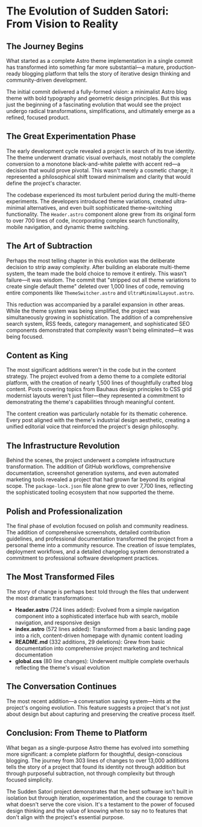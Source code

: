 
# The Evolution of Sudden Satori: From Vision to Reality

## The Journey Begins

What started as a complete Astro theme implementation in a single commit has transformed into something far more substantial—a mature, production-ready blogging platform that tells the story of iterative design thinking and community-driven development.

The initial commit delivered a fully-formed vision: a minimalist Astro blog theme with bold typography and geometric design principles. But this was just the beginning of a fascinating evolution that would see the project undergo radical transformations, simplifications, and ultimately emerge as a refined, focused product.

## The Great Experimentation Phase

The early development cycle revealed a project in search of its true identity. The theme underwent dramatic visual overhauls, most notably the complete conversion to a monotone black-and-white palette with accent red—a decision that would prove pivotal. This wasn't merely a cosmetic change; it represented a philosophical shift toward minimalism and clarity that would define the project's character.

The codebase experienced its most turbulent period during the multi-theme experiments. The developers introduced theme variations, created ultra-minimal alternatives, and even built sophisticated theme-switching functionality. The `Header.astro` component alone grew from its original form to over 700 lines of code, incorporating complex search functionality, mobile navigation, and dynamic theme switching.

## The Art of Subtraction

Perhaps the most telling chapter in this evolution was the deliberate decision to strip away complexity. After building an elaborate multi-theme system, the team made the bold choice to remove it entirely. This wasn't failure—it was wisdom. The commit that "stripped out all theme variations to create single default theme" deleted over 1,000 lines of code, removing entire components like `ThemeSwitcher.astro` and `UltraMinimalLayout.astro`.

This reduction was accompanied by a parallel expansion in other areas. While the theme system was being simplified, the project was simultaneously growing in sophistication. The addition of a comprehensive search system, RSS feeds, category management, and sophisticated SEO components demonstrated that complexity wasn't being eliminated—it was being focused.

## Content as King

The most significant additions weren't in the code but in the content strategy. The project evolved from a demo theme to a complete editorial platform, with the creation of nearly 1,500 lines of thoughtfully crafted blog content. Posts covering topics from Bauhaus design principles to CSS grid modernist layouts weren't just filler—they represented a commitment to demonstrating the theme's capabilities through meaningful content.

The content creation was particularly notable for its thematic coherence. Every post aligned with the theme's industrial design aesthetic, creating a unified editorial voice that reinforced the project's design philosophy.

## The Infrastructure Revolution

Behind the scenes, the project underwent a complete infrastructure transformation. The addition of GitHub workflows, comprehensive documentation, screenshot generation systems, and even automated marketing tools revealed a project that had grown far beyond its original scope. The `package-lock.json` file alone grew to over 7,700 lines, reflecting the sophisticated tooling ecosystem that now supported the theme.

## Polish and Professionalization

The final phase of evolution focused on polish and community readiness. The addition of comprehensive screenshots, detailed contribution guidelines, and professional documentation transformed the project from a personal theme into a community resource. The creation of issue templates, deployment workflows, and a detailed changelog system demonstrated a commitment to professional software development practices.

## The Most Transformed Files

The story of change is perhaps best told through the files that underwent the most dramatic transformations:

- **Header.astro** (724 lines added): Evolved from a simple navigation component into a sophisticated interface hub with search, mobile navigation, and responsive design
- **index.astro** (572 lines added): Transformed from a basic landing page into a rich, content-driven homepage with dynamic content loading
- **README.md** (332 additions, 29 deletions): Grew from basic documentation into comprehensive project marketing and technical documentation
- **global.css** (80 line changes): Underwent multiple complete overhauls reflecting the theme's visual evolution

## The Conversation Continues

The most recent addition—a conversation saving system—hints at the project's ongoing evolution. This feature suggests a project that's not just about design but about capturing and preserving the creative process itself.

## Conclusion: From Theme to Platform

What began as a single-purpose Astro theme has evolved into something more significant: a complete platform for thoughtful, design-conscious blogging. The journey from 303 lines of changes to over 13,000 additions tells the story of a project that found its identity not through addition but through purposeful subtraction, not through complexity but through focused simplicity.

The Sudden Satori project demonstrates that the best software isn't built in isolation but through iteration, experimentation, and the courage to remove what doesn't serve the core vision. It's a testament to the power of focused design thinking and the value of knowing when to say no to features that don't align with the project's essential purpose.
